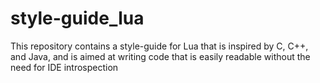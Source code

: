 # style-guide_lua
This repository contains a style-guide for Lua that is inspired by C, C++, and Java, and is aimed at writing code that is easily readable without the need for IDE introspection

